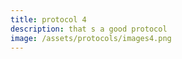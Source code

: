 ```yaml
---
title: protocol 4
description: that s a good protocol
image: /assets/protocols/images4.png
---
```


